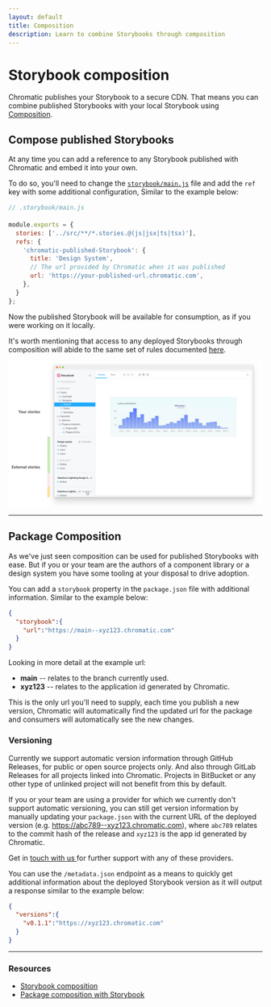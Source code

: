 ```yaml
---
layout: default
title: Composition
description: Learn to combine Storybooks through composition
---
```


# Storybook composition

Chromatic publishes your Storybook to a secure CDN. That means you can combine published Storybooks with your local Storybook using [Composition](https://storybook.js.org/docs/react/workflows/storybook-composition).

## Compose published Storybooks 

At any time you can add a reference to any Storybook published with Chromatic and embed it into your own.

To do so, you'll need to change the [`storybook/main.js`](https://storybook.js.org/docs/react/configure/overview#configure-story-rendering) file and add the `ref` key with some additional configuration, Similar to the example below:

```js
// .storybook/main.js

module.exports = {
  stories: ['../src/**/*.stories.@(js|jsx|ts|tsx)'],
  refs: {
    'chromatic-published-Storybook': {
      title: 'Design System',
      // The url provided by Chromatic when it was published
      url: 'https://your-published-url.chromatic.com',
    },
  }
};
```

Now the published Storybook will be available for consumption, as if you were working on it locally.

It's worth mentioning that access to any deployed Storybooks through composition will abide to the same set of rules documented [here](access). 

![Multiple Storybooks combined through composition](img/reference-external-storybooks-composition.jpg)

---

## Package Composition

As we've just seen composition can be used for published Storybooks with ease. But if you or your team are the authors of a component library or a design system you have some tooling at your disposal to drive adoption.

You can add a `storybook` property in the `package.json` file with additional information. Similar to the example below:

```json
{
  "storybook":{
    "url":"https://main--xyz123.chromatic.com"
  }
}
```

Looking in more detail at the example url:

 - **main** -- relates to the branch currently used.
 - **xyz123** -- relates to the application id generated by Chromatic.


This is the only url you'll need to supply, each time you publish a new version, Chromatic will automatically find the updated url for the package and consumers will automatically see the new changes.


### Versioning 

Currently we support automatic version information through GitHub Releases, for public or open source projects only. And also through GitLab Releases for all projects linked into Chromatic. Projects in BitBucket or any other type of unlinked project will not benefit from this by default.

If you or your team are using a provider for which we currently don't support automatic versioning, you can still get version information by manually updating your `package.json` with the current URL of the deployed version (e.g. https://abc789--xyz123.chromatic.com), where `abc789` relates to the commit hash of the release and `xyz123` is the app id generated by Chromatic. 

<div class="aside">
  Get in <a href="mailto:support@chromatic.com">touch with us </a> for further support with any of these providers.
</div>
 

You can use the `/metadata.json` endpoint as a means to quickly get additional information about the deployed Storybook version as it will output a response similar to the example below:

```json
{
  "versions":{
    "v0.1.1":"https://xyz123.chromatic.com"
  }
}
```

---

### Resources

- [Storybook composition](https://storybook.js.org/docs/react/workflows/storybook-composition)
- [Package composition with Storybook](https://storybook.js.org/docs/react/workflows/package-composition)
